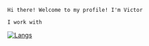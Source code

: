 
``
Hi there! Welcome to my profile!
I'm Victor
``

`
I work with 
`

[![Langs](https://github-readme-stats.vercel.app/api/top-langs/?username=victorpothin&langs_count=8&theme=onedark)](https://github.com/anuraghazra/github-readme-stats)
